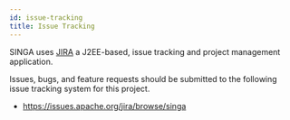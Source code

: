 ```yaml
---
id: issue-tracking
title: Issue Tracking
---
```


<!--- Licensed to the Apache Software Foundation (ASF) under one or more contributor license agreements.  See the NOTICE file distributed with this work for additional information regarding copyright ownership.  The ASF licenses this file to you under the Apache License, Version 2.0 (the "License"); you may not use this file except in compliance with the License.  You may obtain a copy of the License at http://www.apache.org/licenses/LICENSE-2.0 Unless required by applicable law or agreed to in writing, software distributed under the License is distributed on an "AS IS" BASIS, WITHOUT WARRANTIES OR CONDITIONS OF ANY KIND, either express or implied.  See the License for the specific language governing permissions and limitations under the License.  -->

SINGA uses [JIRA](https://www.atlassian.com/software/jira) a J2EE-based, issue tracking and project management application.

Issues, bugs, and feature requests should be submitted to the following issue tracking system for this project.

- https://issues.apache.org/jira/browse/singa
